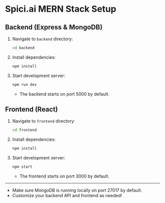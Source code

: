 # Spici.ai MERN Stack Setup

## Backend (Express & MongoDB)

1. Navigate to `backend` directory:
   ```bash
   cd backend
   ```
2. Install dependencies:
   ```bash
   npm install
   ```
3. Start development server:
   ```bash
   npm run dev
   ```
   - The backend starts on port 5000 by default.

## Frontend (React)

1. Navigate to `frontend` directory:
   ```bash
   cd frontend
   ```
2. Install dependencies:
   ```bash
   npm install
   ```
3. Start development server:
   ```bash
   npm start
   ```
   - The frontend starts on port 3000 by default.

---

- Make sure MongoDB is running locally on port 27017 by default.
- Customize your backend API and frontend as needed!
